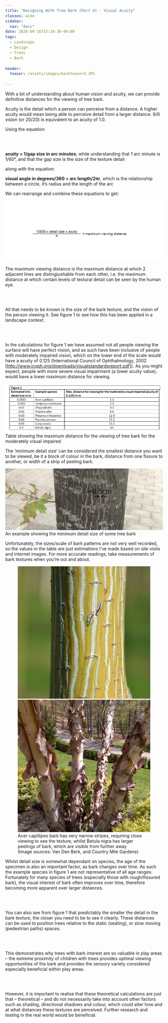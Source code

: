 ```yaml
---
title: "Designing With Tree Bark (Part 4) - Visual Acuity"
classes: wide
sidebar:
  nav: "docs"
date: 2020-09-16T15:34:30-04:00
tags:
  - Landscape
  - Design
  - Trees
  - Bark
  
header:
  teaser: /assets/images/barkteaser4.JPG
  
---
```


With a bit of understanding about human vision and acuity, we can provide definitive distances for the viewing of tree bark.

<p style="text-align: justify;">

Acuity is the detail which a person can perceive from a distance. A higher acuity would mean being able to perceive detail from a larger distance. 
6/6 vision (or 20/20) is equivalent to an acuity of 1.0.

</p>


Using the equation:

<br><br>

**acuity = 1/gap size in arc minutes**, while understanding that 1 arc minute is 1/60°, and that the gap size is the size of the texture detail

along with the equation:

**visual angle in degrees/360 = arc length/2πr**, which is the relationship between a circle, it’s radius and the length of the arc

We can rearrange and combine these equations to get:

<img src="/assets/images/distanceequation.PNG" alt="">

<p style="text-align: justify;">

The maximum viewing distance is the maximum distance at which 2 adjacent lines are distingiushable from each other, i.e. the maximum distance at which certain levels of textural detail can be seen by the human eye. 

<br><br>

All that needs to be known is the size of the bark texture, and the vision of the person viewing it. See figure 1 to see how this has been applied in a landscape context. 

<br><br>

In the calculations for figure 1 we have assumed not all people viewing the surface will have perfect vision, and as such have been inclusive of people with moderately impaired vision, which on the lower end of the scale would have a acuity of 0.125 (International Council of Ophthalmology, 2002 [http://www.icoph.org/downloads/visualstandardsreport.pdf]). As you might expect, people with more severe visual impairment (a lower acuity value), would have a lower maximum distance for viewing.

</p>

<img src="/assets/images/acuitytable.PNG" alt="">
<figcaption>Table showing the maximum distance for the viewing of tree bark for the moderately visual impaired</figcaption>

<p style="text-align: justify;">

The ‘minimum detail size’ can be considered the smallest distance you want to be viewed, be it a block of colour in the bark, distance from one fissure to another, or width of a strip of peeling bark.

</p>

<img src="/assets/images/detailsize.png" alt="">
<figcaption>An example showing the minimum detail size of some tree bark</figcaption>

Unfortunately, the sizes/scale of bark patterns are not very well recorded, so the values in the table are just estimations I’ve made based on site visits and internet images. For more accurate readings, take measurements of bark textures when you’re out and about.

<figure class="half">
    <a href="/assets/images/acer capillipes.jpg"><img src="/assets/images/acer capillipes.jpg"></a>
    <a href="/assets/images/Betula nigra.jpg"><img src="/assets/images/Betula nigra.jpg"></a>
    <figcaption>Acer capillipes bark has very narrow stripes, requiring close viewing to see the texture, whilst Betula nigra has larger peelings of bark, which are visible from further away <br> (Image sources: Van Den Berk, and Country Mile Gardens)</figcaption>
</figure>

<p style="text-align: justify;">

Whilst detail size is somewhat dependant on species, the age of the specimen is also an important factor, as bark changes over time. As such the example species in figure 1 are not representative of all age ranges. Fortunately for many species of trees (especially those with rough/fissured bark), the visual interest of bark often improves over time, therefore becoming more apparent over larger distances.

<br><br>

You can also see from figure 1 that predictably the smaller the detail in the bark texture, the closer you need to be to see it clearly. These distances can be used to position trees relative to the static (seating), or slow moving (pedestrian paths) spaces. 

<br><br>

This demonstrates why trees with bark interest are so valuable in play areas – the extreme proximity of children with trees provides optimal viewing opportunities of the bark and provides the sensory variety considered especially beneficial within play areas.

<br><br>

However, it is important to realise that these theoretical calculations are just that – theoretical – and do not necessarily take into account other factors such as shading, directional shadows and colour, which could alter how and at what distances these textures are perceived. Further research and testing in the real world would be beneficial.

</p>



